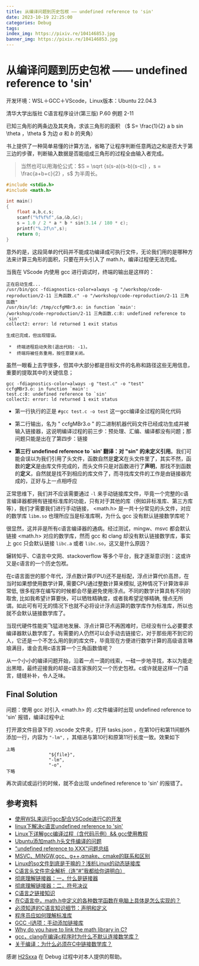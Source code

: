 ```yaml
---
title: 从编译问题到历史包袱 —— undefined reference to 'sin'
date: 2023-10-19 22:25:00
categories: Debug
tags: 
index_img: https://pixiv.re/104146853.jpg
banner_img: https://pixiv.re/104146853.jpg
---
```


# 从编译问题到历史包袱 —— undefined reference to 'sin'

开发环境：WSL＋GCC＋VScode，Linux版本：Ubuntu 22.04.3

清华大学出版社 C语言程序设计(第三版) P.60 例题 2-11

已知三角形的两条边及其夹角，求该三角形的面积 （$ S= \frac{1}{2} a b sin \theta ，\theta  $ 为边 $a$ 和 $b$ 的夹角）

书上提供了一种简单易懂的计算方法，省略了让程序判断任意两边之和是否大于第三边的步骤，判断输入数据是否能组成三角形的过程全由输入者完成。

>当然也可以用海伦公式：$S = \sqrt {s(s-a)(s-b)(s-c)} ，s = \frac{a+b+c}{2}  ，s$ 为半周长。

```c
#include <stdio.h>
#include <math.h>

int main()
{
    float a,b,c,s;
    scanf("%f%f%f",&a,&b,&c);
    s = 1.0 / 2 * a * b * sin(3.14 / 180 * c);
    printf("%.2f\n",s);
    return 0;
}
```

意外的是，这段简单的代码并不能成功编译成可执行文件，无论我们用的是哪种方法来计算三角形的面积，只要在开头引入了 math.h，编译过程便无法完成。

当我在 VScode 内使用 gcc 进行调试时，终端的输出是这样的：

```
正在启动生成...
/usr/bin/gcc -fdiagnostics-color=always -g "/workshop/code-reproduction/2-11 三角函数.c" -o "/workshop/code-reproduction/2-11 三角函数"
/usr/bin/ld: /tmp/ccfgMBr3.o: in function `main':
/workshop/code-reproduction/2-11 三角函数.c:8: undefined reference to `sin'
collect2: error: ld returned 1 exit status

生成已完成，但出现错误。

 *  终端进程启动失败(退出代码: -1)。 
 *  终端将被任务重用，按任意键关闭。 
```

虽然一眼看上去字很多，但其中大部分都是目标文件的名称和路径这些无用信息，重要的提取其中的关键信息；

```
gcc -fdiagnostics-color=always -g "test.c" -o "test"
ccfgMBr3.o: in function `main':
test.c:8: undefined reference to `sin'
collect2: error: ld returned 1 exit status
```

- 第一行执行的正是 `#gcc test.c -o test` 这一gcc编译全过程的简化代码

- 第二行输出，名为 " ccfgMBr3.o " 的二进制机器代码文件已经成功生成并被输入链接器，这说明编译过程的前三步：预处理、汇编、编译都没有问题；那问题只能是出在了第四步：链接

- **第三行 undefined reference to `sin' 翻译：对 "sin" 的未定义引用**。我们可能会误以为我们引用了头文件，函数自然是**定义**在头文件里了，其实不然，函数的**定义**是由库文件完成的，而头文件只是对函数进行了**声明**，那找不到函数的**定义**，自然就是找不到相应的库文件了，而寻找库文件的工作是由链接器完成的，正好与上一点相呼应

正常思维下，我们并不应该需要通过 `-l` 来手动链接库文件，毕竟一个完整的c语言编译器都拥有链接标准库的功能，只有对于其他的库（例如非标准库、第三方库等），我们才需要我们进行手动链接， <math.h> 是一共十分常见的头文件，对应的数学库 `libm.so` 也理所应当是标准库啊，为什么 gcc 没有默认链接数学库呢？

很显然，这并非是所有c语言编译器的通病。经过测试，mingw、msvc 都会默认链接 <math.h> 对应的数学库，然而 gcc 和 clang 却没有默认链接数学库，事实上 gcc 只会默认链接 `libc.a` 或者 `libc.so`，这又是什么原因？

辗转知乎、C语言中文网、stackoverflow 等多个平台，我才逐渐意识到：这或许又是c语言的一个历史包袱。

在c语言面世的那个年代，浮点数计算(FPU)还不是标配，浮点计算代价高昂，在当时如果想使用数学计算, 需要CPU通过整数计算来模拟, 这种情况下计算效率非常低, 很多程序在编写的时候都会尽量避免使用浮点。不同的数学计算具有不同的取舍, 比如我希望计算要快，可以牺牲精确度，或者我希望足够精确, 慢点无所谓。如此可有可无的情况下也就不必将设计浮点运算的数学库作为标准库，所以也就不会默认链接数学库了。

当现代硬件性能突飞猛进地发展、浮点计算已不再困难时，已经没有什么必要要求编译器默认数学库了。有需要的人仍然可以会手动去链接它，对于那些用不到它的人，它还是一个不怎么用的到的库文件，毕竟现在方便进行数学计算的高级语言琳琅满目，谁会去用c语言算一个三角函数值呢？

从一个小小的编译问题开始，沿着一点一滴的线索，一硅一步地寻找，本以为能走出黑暗，最终迎接我的却是c语言家族的又一个历史包袱。c或许就是这样一门语言，缝缝补补，令人乏味。

## Final Solution

问题：使用 gcc 对引入 <math.h> 的 .c文件编译时出现 undefined reference to 'sin' 报错，编译过程中止

打开源文件目录下的 .vscode 文件夹，打开 tasks.json ，在第10行和第11间额外添加一行，内容为 `"-lm",` ，其缩进与第10行和原第11行长度一致。效果如下

```
上略
                "${file}",
                "-lm",
                "-o",
下略
```

再次调试或运行的时候，就不会出现 undefined reference to 'sin' 的报错了。

## 参考资料

- [使用WSL来运行gcc配合VSCode进行C的开发](https://blog.h2sxxa.eu.org/2023/08/10/wsl-gcc-vscode/)
- [linux下解决c语言undefined reference to 'sin'](https://blog.csdn.net/mhhyoucom/article/details/19156481)
- [Linux下详解gcc编译过程（含代码示例）&& gcc使用教程](https://blog.csdn.net/weixin_47826078/article/details/120474122) 
- [Ubuntu添加math.h头文件编译的问题](https://blog.csdn.net/zhenguo26/article/details/79432140)
- ["undefined reference to XXX"问题总结](https://zhuanlan.zhihu.com/p/81681440)
- [MSVC、MINGW,gcc、g++,qmake、cmake的联系和区别](https://www.zhihu.com/question/333560253)
- [Linux的so文件到底是干嘛的？浅析Linux的动态链接库](https://www.zhihu.com/tardis/zm/art/235551437)
- [C语言头文件完全解析（连“#”我都给你讲明白）](https://blog.csdn.net/CRAZY_eyes/article/details/104868178)
- [彻底理解链接器：一，什么是链接器](https://zhuanlan.zhihu.com/p/369036368)
- [彻底理解链接器：二，符号决议](https://zhuanlan.zhihu.com/p/369039101)
- [C语言之链接知识](https://blog.csdn.net/u010650845/article/details/90413038)
- [在C语言中，math.h中定义的各种数学函数在电脑上具体是怎么实现的？](https://www.zhihu.com/question/21914131)
- [必须知道的C语言知识细节：声明和定义](https://zhuanlan.zhihu.com/p/162578969)
- [程序员应如何理解标准库](https://zhuanlan.zhihu.com/p/191613862)
- [GCC -l选项：手动添加链接库](https://c.biancheng.net/view/2382.html)
- [Why do you have to link the math library in C?](https://stackoverflow.com/questions/1033898/why-do-you-have-to-link-the-math-library-in-c)
- [gcc，clang在编译c程序时为什么不默认连接数学库？](https://www.zhihu.com/question/493038432)
- [关于编译：为什么必须在C中链接数学库？](https://www.codenong.com/1033898/)

感谢 [H2Sxxa](https://github.com/H2Sxxa) 在 Debug 过程中对本人提供的帮助。

